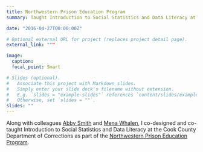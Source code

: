 ```yaml
---
title: Northwestern Prison Education Program
summary: Taught Introduction to Social Statistics and Data Literacy at the Cook County Department of Corrections

date: "2016-04-27T00:00:00Z"

# Optional external URL for project (replaces project detail page).
external_link: """

image:
  caption: 
  focal_point: Smart

# Slides (optional).
#   Associate this project with Markdown slides.
#   Simply enter your slide deck's filename without extension.
#   E.g. `slides = "example-slides"` references `content/slides/example-slides.md`.
#   Otherwise, set `slides = ""`.
slides: ""
---
```


Along with colleagues [Abby Smith](https://abbylsmith.me) and [Mena Whalen](https://menawhalen.com), I co-designed and co-taught Introduction to Social Statistics and Data Literacy at the Cook County Department of Corrections as part of the [Northwestern Prison Education Program](https://sites.northwestern.edu/npep/).
